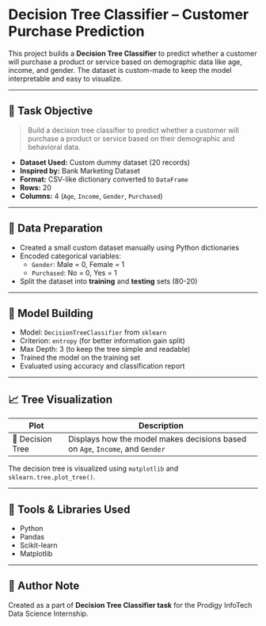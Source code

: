 # Decision Tree Classifier – Customer Purchase Prediction

This project builds a **Decision Tree Classifier** to predict whether a customer will purchase a product or service based on demographic data like age, income, and gender. The dataset is custom-made to keep the model interpretable and easy to visualize.

---

## 📌 Task Objective

> Build a decision tree classifier to predict whether a customer will purchase a product or service based on their demographic and behavioral data.  

- **Dataset Used:** Custom dummy dataset (20 records)
- **Inspired by:** Bank Marketing Dataset
- **Format:** CSV-like dictionary converted to `DataFrame`
- **Rows:** 20  
- **Columns:** 4 (`Age`, `Income`, `Gender`, `Purchased`)

---

## 🧹 Data Preparation

- Created a small custom dataset manually using Python dictionaries
- Encoded categorical variables:
  - `Gender`: Male = 0, Female = 1  
  - `Purchased`: No = 0, Yes = 1
- Split the dataset into **training** and **testing** sets (80-20)

---

## 🌳 Model Building

- Model: `DecisionTreeClassifier` from `sklearn`
- Criterion: `entropy` (for better information gain split)
- Max Depth: 3 (to keep the tree simple and readable)
- Trained the model on the training set
- Evaluated using accuracy and classification report

---

## 📈 Tree Visualization

| Plot | Description |
|------|-------------|
| 🌳 Decision Tree | Displays how the model makes decisions based on `Age`, `Income`, and `Gender` |

The decision tree is visualized using `matplotlib` and `sklearn.tree.plot_tree()`. 

---

## 🔧 Tools & Libraries Used

- Python
- Pandas
- Scikit-learn
- Matplotlib

---

## 🧠 Author Note

Created as a part of **Decision Tree Classifier task** for the Prodigy InfoTech Data Science Internship.
